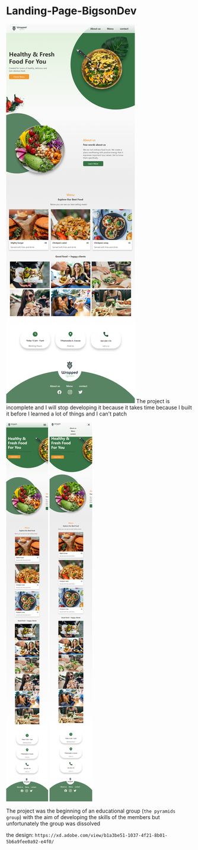 # Landing-Page-BigsonDev
![Design preview for the Landing Page BigsonDev](./SCr/SCR-pre.png)
The project is incomplete and I will stop developing it because it takes time because I built it before I learned a lot of things and I can't patch 



![Design preview for the Landing Page BigsonDev](./SCr/SCR-phone.png) ![Design preview for the Landing Page BigsonDev](./SCr/SCR-phone01.png)



The project was the beginning of an educational group (`the pyramids group`)  with the aim of developing the skills of the members but unfortunately the group was dissolved

the design:  `https://xd.adobe.com/view/b1a3be51-1037-4f21-8b01-5b6a9fee0a92-e4f0/`
